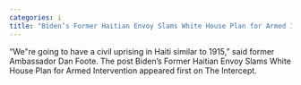 ```yaml
---
categories: i
title: "Biden’s Former Haitian Envoy Slams White House Plan for Armed Intervention"
---
```

“We"re going to have a civil uprising in Haiti similar to 1915,” said former Ambassador Dan Foote.
The post Biden’s Former Haitian Envoy Slams White House Plan for Armed Intervention appeared first on The Intercept.
